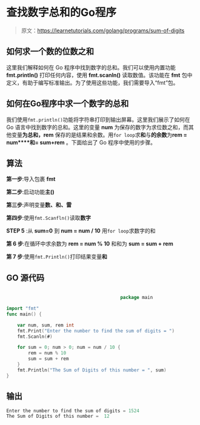 # 查找数字总和的Go程序

> 原文：<https://learnetutorials.com/golang/programs/sum-of-digits>

## 如何求一个数的位数之和

这里我们解释如何在 Go 程序中找到数字的总和。我们可以使用内置功能 **fmt.println()** 打印任何内容，使用 **fmt.scanln()** 读取数值。该功能在 **fmt** 包中定义，有助于编写标准输出。为了使用这些功能，我们需要导入“fmt”包。

## 如何在Go程序中求一个数字的总和

我们使用`fmt.println()`功能将字符串打印到输出屏幕。这里我们展示了如何在 Go 语言中找到数字的总和。这里的变量 **num** 为保存的数字为求位数之和，而其他变量**为总和，rem** 保存的是结果和余数。用`for loop`求**和**与**的余数**为**rem = num****和= sum+rem** 。下面给出了 Go 程序中使用的步骤。

## 算法

**第一步**:导入包裹 **fmt**

**第二步**:启动功能**主()**

**第三步**:声明变量**数、和、雷**

**第四步**:使用`fmt.Scanfln()`读取**数字**

**STEP 5** :从 **sum=0** 到 **num = num / 10** 用`for loop`求数字的和

**第 6 步**:在循环中求余数为 **rem = num % 10** 和和为 **sum = sum + rem**

**第 7 步**:使用`fmt.Println()`打印结果变量**和**

## GO 源代码

```go

                                          package main

import "fmt"
func main() {

    var num, sum, rem int
    fmt.Print("Enter the number to find the sum of digits = ")
    fmt.Scanln(#)

    for sum = 0; num > 0; num = num / 10 {
        rem = num % 10
        sum = sum + rem
    }
    fmt.Println("The Sum of Digits of this number = ", sum)
}

```

## 输出

```go
Enter the number to find the sum of digits = 1524
The Sum of Digits of this number =  12
```